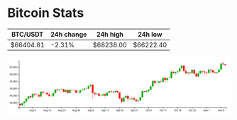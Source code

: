 # Bitcoin Stats

BTC/USDT|24h change|24h high|24h low|
|---|---|---|---|
|$66404.81|-2.31%|$68238.00|$66222.40|

<img src="./chart.svg">
